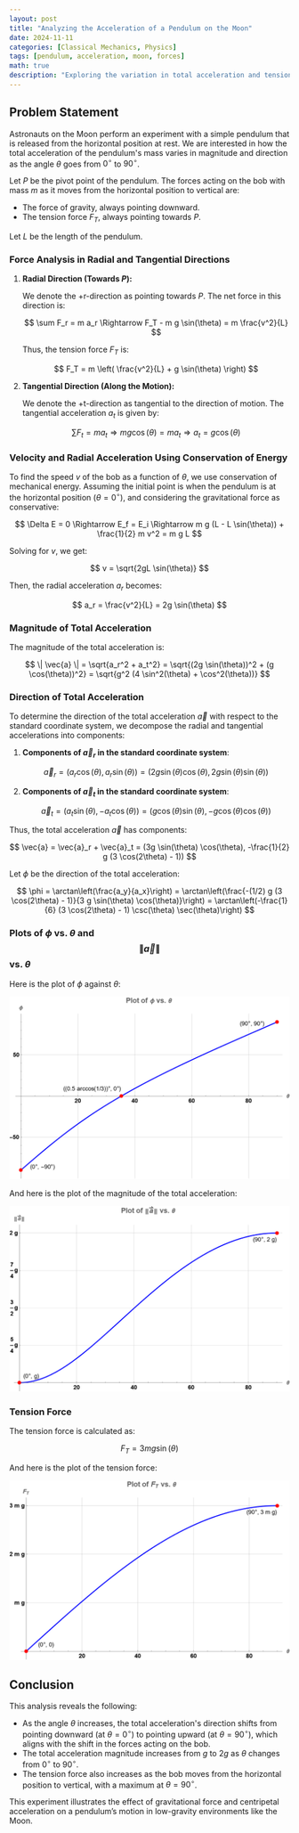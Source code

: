 ```yaml
---
layout: post
title: "Analyzing the Acceleration of a Pendulum on the Moon"
date: 2024-11-11
categories: [Classical Mechanics, Physics]
tags: [pendulum, acceleration, moon, forces]
math: true
description: "Exploring the variation in total acceleration and tension force for a pendulum on the Moon released from a horizontal position to vertical."
---
```


## Problem Statement

Astronauts on the Moon perform an experiment with a simple pendulum that is released from the horizontal position at rest. We are interested in how the total acceleration of the pendulum's mass varies in magnitude and direction as the angle $\theta$ goes from $0^\circ$ to $90^\circ$.

Let $P$ be the pivot point of the pendulum. The forces acting on the bob with mass $m$ as it moves from the horizontal position to vertical are:
- The force of gravity, always pointing downward.
- The tension force $F_T$, always pointing towards $P$.

Let $L$ be the length of the pendulum. 

### Force Analysis in Radial and Tangential Directions

1. **Radial Direction (Towards $P$):**

   We denote the +r-direction as pointing towards $P$. The net force in this direction is:

   $$
   \sum F_r = m a_r \Rightarrow F_T - m g \sin(\theta) = m \frac{v^2}{L}
   $$

   Thus, the tension force $F_T$ is:

   $$
   F_T = m \left( \frac{v^2}{L} + g \sin(\theta) \right)
   $$

2. **Tangential Direction (Along the Motion):**

   We denote the +t-direction as tangential to the direction of motion. The tangential acceleration $a_t$ is given by:

   $$
   \sum F_t = m a_t \Rightarrow m g \cos(\theta) = m a_t \Rightarrow a_t = g \cos(\theta)
   $$

### Velocity and Radial Acceleration Using Conservation of Energy

To find the speed $v$ of the bob as a function of $\theta$, we use conservation of mechanical energy. Assuming the initial point is when the pendulum is at the horizontal position ($\theta = 0^\circ$), and considering the gravitational force as conservative:

$$
\Delta E = 0 \Rightarrow E_f = E_i \Rightarrow m g (L - L \sin(\theta)) + \frac{1}{2} m v^2 = m g L
$$

Solving for $v$, we get:

$$
v = \sqrt{2gL \sin(\theta)}
$$

Then, the radial acceleration $a_r$ becomes:

$$
a_r = \frac{v^2}{L} = 2g \sin(\theta)
$$

### Magnitude of Total Acceleration

The magnitude of the total acceleration is:

$$
\| \vec{a} \| = \sqrt{a_r^2 + a_t^2} = \sqrt{(2g \sin(\theta))^2 + (g \cos(\theta))^2} = \sqrt{g^2 (4 \sin^2(\theta) + \cos^2(\theta))}
$$

### Direction of Total Acceleration

To determine the direction of the total acceleration $\vec{a}$ with respect to the standard coordinate system, we decompose the radial and tangential accelerations into components:

1. **Components of $\vec{a}_r$ in the standard coordinate system**:
 
   $$
   \vec{a}_r = (a_r \cos(\theta), a_r \sin(\theta)) = (2g \sin(\theta) \cos(\theta), 2g \sin(\theta) \sin(\theta))
   $$

2. **Components of $\vec{a}_t$ in the standard coordinate system**:

   $$
   \vec{a}_t = (a_t \sin(\theta), -a_t \cos(\theta)) = (g \cos(\theta) \sin(\theta), -g \cos(\theta) \cos(\theta))
   $$

Thus, the total acceleration $\vec{a}$ has components:

$$
\vec{a} = \vec{a}_r + \vec{a}_t = (3g \sin(\theta) \cos(\theta), -\frac{1}{2} g (3 \cos(2\theta) - 1))
$$

Let $\phi$ be the direction of the total acceleration:

$$
\phi = \arctan\left(\frac{a_y}{a_x}\right) = \arctan\left(\frac{-(1/2) g (3 \cos(2\theta) - 1)}{3 g \sin(\theta) \cos(\theta)}\right) = \arctan\left(-\frac{1}{6} (3 \cos(2\theta) - 1) \csc(\theta) \sec(\theta)\right)
$$

### Plots of $\phi$ vs. $\theta$ and $$\| \vec{a} \|$$ vs. $\theta$

Here is the plot of $\phi$ against $\theta$:

![Angle of Total Acceleration vs. Angle Theta](/assets/img/pendulum_angle.png)

And here is the plot of the magnitude of the total acceleration:

![Magnitude of Total Acceleration vs. Angle Theta](/assets/img/pendulum_acceleration_magnitude.png)

### Tension Force

The tension force is calculated as:

$$
F_T = 3mg \sin(\theta)
$$

And here is the plot of the tension force:

![Tension Force vs. Angle Theta](/assets/img/pendulum_tension_force.png)

## Conclusion

This analysis reveals the following:
- As the angle $\theta$ increases, the total acceleration's direction shifts from pointing downward (at $\theta = 0^\circ$) to pointing upward (at $\theta = 90^\circ$), which aligns with the shift in the forces acting on the bob.
- The total acceleration magnitude increases from $g$ to $2g$ as $\theta$ changes from $0^\circ$ to $90^\circ$.
- The tension force also increases as the bob moves from the horizontal position to vertical, with a maximum at $\theta = 90^\circ$.

This experiment illustrates the effect of gravitational force and centripetal acceleration on a pendulum’s motion in low-gravity environments like the Moon.
